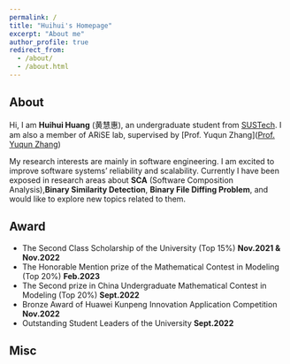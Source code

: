 ```yaml
---
permalink: /
title: "Huihui's Homepage"
excerpt: "About me"
author_profile: true
redirect_from: 
  - /about/
  - /about.html
---
```



## About

Hi, I am **Huihui Huang** (黄慧惠), an undergraduate student from [SUSTech]([SUSTech](https://www.sustech.edu.cn/en/)). I am also a member of ARiSE lab, supervised by [Prof. Yuqun Zhang]([Prof. Yuqun Zhang](https://zhangyuqun.github.io/index.html)) 

My research interests are mainly in software engineering. I am excited to improve software systems’ reliability and scalability. Currently I have been exposed in research areas about **SCA** (Software Composition Analysis),**Binary Similarity Detection**, **Binary File Diffing Problem**, and would like to explore new topics related to them.

## Award

- The Second Class Scholarship of the University (Top 15%) **Nov.2021 & Nov.2022**
- The Honorable Mention prize of the Mathematical Contest in Modeling (Top 20%) **Feb.2023**
- The Second prize in China Undergraduate Mathematical Contest in Modeling (Top 20%) **Sept.2022**
- Bronze Award of Huawei Kunpeng Innovation Application Competition **Nov.2022**
- Outstanding Student Leaders of the University **Sept.2022**


## Misc


